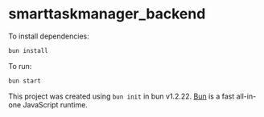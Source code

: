 # smarttaskmanager_backend

To install dependencies:

```bash
bun install
```

To run:

```bash
bun start
```

This project was created using `bun init` in bun v1.2.22. [Bun](https://bun.com) is a fast all-in-one JavaScript runtime.
